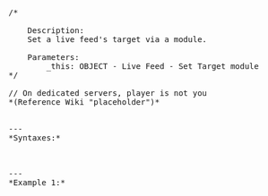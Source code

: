 <pre>/*
	
	Description:
	Set a live feed's target via a module.
	
	Parameters:
		_this: OBJECT - Live Feed - Set Target module
*/

// On dedicated servers, player is not you
*(Reference Wiki "placeholder")*


---
*Syntaxes:*

<!-- [] call `BIS_fnc_liveFeedModuleSetTarget` -->

---
*Example 1:*

<!-- 
```sqf
[] call BIS_fnc_liveFeedModuleSetTarget;
``` -->